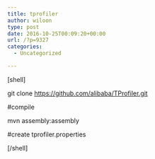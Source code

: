 ```yaml
---
title: tprofiler
author: wiloon
type: post
date: 2016-10-25T00:09:20+00:00
url: /?p=9327
categories:
  - Uncategorized

---
```

[shell]

git clone https://github.com/alibaba/TProfiler.git

#compile

mvn assembly:assembly

#create tprofiler.properties


[/shell]